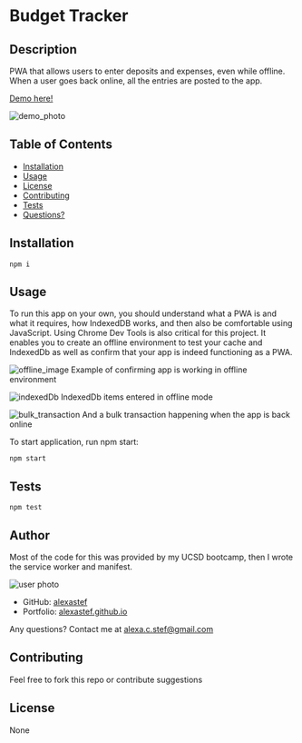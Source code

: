 # Budget Tracker

## Description
PWA that allows users to enter deposits and expenses, even while offline. When a user goes back online, all the entries are posted to the app.


[Demo here!](https://basic-budget-tracker.herokuapp.com/)

![demo_photo](https://i.imgur.com/ZjL4uFm.png)

## Table of Contents  
* [Installation](#installation)  
* [Usage](#usage)  
* [License](#license)
* [Contributing](#contributing)  
* [Tests](#tests)  
* [Questions?](#questions)  



## Installation  
 
    npm i  



## Usage  
To run this app on your own, you should understand what a PWA is and what it requires, how IndexedDB works, and then also be comfortable using JavaScript. Using Chrome Dev Tools is also critical for this project. It enables you to create an offline environment to test your cache and IndexedDb as well as confirm that your app is indeed functioning as a PWA.

![offline_image](https://i.imgur.com/Hv834LU.png)
Example of confirming app is working in offline environment

![indexedDb](https://i.imgur.com/RcyQVAw.png)
IndexedDb items entered in offline mode

![bulk_transaction](https://i.imgur.com/3wxjiaF.png)
And a bulk transaction happening when the app is back online

To start application, run npm start:  
 
    npm start  
 


## Tests  

    npm test



## Author
Most of the code for this was provided by my UCSD bootcamp, then I wrote the service worker and manifest.

![user photo](https://avatars.githubusercontent.com/alexastef?size=100)
- GitHub: [alexastef](https://github.com/alexastef)  
- Portfolio: [alexastef.github.io](https://alexastef.github.io)

Any questions? Contact me at alexa.c.stef@gmail.com


## Contributing  
Feel free to fork this repo or contribute suggestions


## License  
None  

